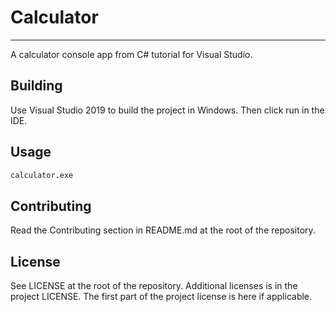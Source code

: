 # Calculator

---

A calculator console app from C# tutorial for Visual Studio.

## Building

Use Visual Studio 2019 to build the project in Windows. Then click run in the IDE.

## Usage

```bash
calculator.exe
```

## Contributing

Read the Contributing section in README.md at the root of the repository.

## License

See LICENSE at the root of the repository. Additional licenses is in the project LICENSE.
The first part of the project license is here if applicable.
